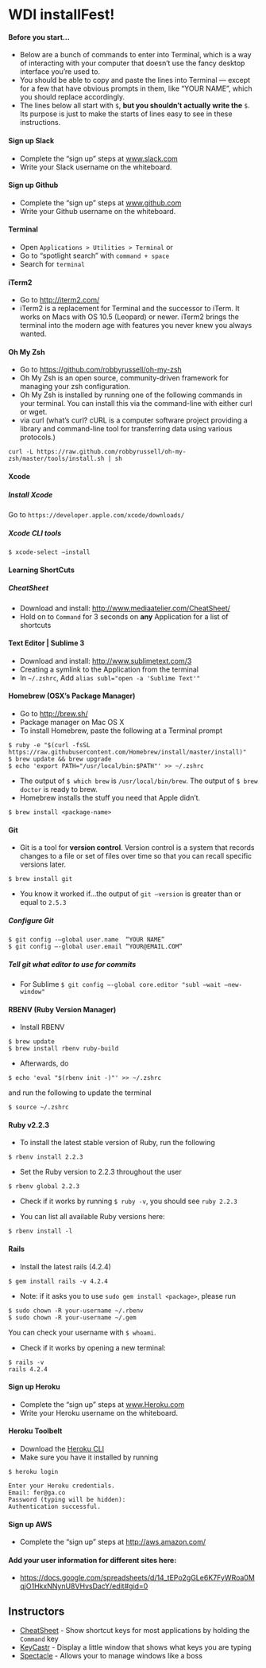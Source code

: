 # WDI installFest!

#### Before you start…
- Below are a bunch of commands to enter into Terminal, which is a way of interacting with your computer that doesn’t use the fancy desktop interface you’re used to.
- You should be able to copy and paste the lines into Terminal — except for a few that have obvious prompts in them, like “YOUR NAME”, which you should replace accordingly.
- The lines below all start with `$`, **but you shouldn’t actually write the** `$`. Its purpose is just to make the starts of lines easy to see in these instructions.

#### Sign up Slack
- Complete the “sign up” steps at www.slack.com
- Write your Slack username on the whiteboard.

#### Sign up Github
- Complete the “sign up” steps at www.github.com
- Write your Github username on the whiteboard.

#### Terminal
- Open `Applications > Utilities > Terminal`
or
- Go to “spotlight search” with `command + space`
- Search for `terminal`

#### iTerm2
- Go to http://iterm2.com/
- iTerm2 is a replacement for Terminal and the successor to iTerm. It works on Macs with OS 10.5 (Leopard) or newer. iTerm2 brings the terminal into the modern age with features you never knew you always wanted.

#### Oh My Zsh
- Go to https://github.com/robbyrussell/oh-my-zsh
- Oh My Zsh is an open source, community-driven framework for managing your zsh configuration.
- Oh My Zsh is installed by running one of the following commands in your terminal. You can install this via the command-line with either curl or wget.
- via curl (what’s curl? cURL is a computer software project providing a library and command-line tool for transferring data using various protocols.)
```
curl -L https://raw.github.com/robbyrussell/oh-my-zsh/master/tools/install.sh | sh
```

#### Xcode
##### Install Xcode
Go to `https://developer.apple.com/xcode/downloads/`

##### Xcode CLI tools
```
$ xcode-select —install
```

#### Learning ShortCuts
##### CheatSheet
- Download and install: http://www.mediaatelier.com/CheatSheet/
- Hold on to `Command` for 3 seconds on **any** Application for a list of shortcuts

#### Text Editor | Sublime 3
- Download and install: http://www.sublimetext.com/3
- Creating a symlink to the Application from the terminal
- In `~/.zshrc`, Add `alias subl="open -a 'Sublime Text'"`

#### Homebrew (OSX’s Package Manager)
- Go to http://brew.sh/
- Package manager on Mac OS X
- To install Homebrew, paste the following at a Terminal prompt
```
$ ruby -e "$(curl -fsSL https://raw.githubusercontent.com/Homebrew/install/master/install)"
$ brew update && brew upgrade
$ echo 'export PATH="/usr/local/bin:$PATH"' >> ~/.zshrc
```
- The output of `$ which brew` is `/usr/local/bin/brew`. The output of `$ brew doctor` is ready to brew.
- Homebrew installs the stuff you need that Apple didn’t.
```
$ brew install <package-name>
```

#### Git
- Git is a tool for **version control**. Version control is a system that records changes to a file or set of files over time so that you can recall specific versions later.
```
$ brew install git
```
- You know it worked if…the output of `git —version` is greater than or equal to `2.5.3`

##### Configure Git
```
$ git config -—global user.name  “YOUR NAME”
$ git config —-global user.email “YOUR@EMAIL.COM”
```

##### Tell git what editor to use for commits
- For Sublime
`$ git config —-global core.editor "subl —wait —new-window"`

#### RBENV (Ruby Version Manager)
- Install RBENV
```
$ brew update
$ brew install rbenv ruby-build
```
- Afterwards, do
```
$ echo 'eval "$(rbenv init -)"' >> ~/.zshrc
```
and run the following to update the terminal
```
$ source ~/.zshrc
```

#### Ruby v2.2.3
- To install the latest stable version of Ruby, run the following
```
$ rbenv install 2.2.3
```
- Set the Ruby version to 2.2.3 throughout the user
```
$ rbenv global 2.2.3
```

- Check if it works by running `$ ruby -v`, you should see `ruby 2.2.3`

- You can list all available Ruby versions here:
```
$ rbenv install -l
```

#### Rails
- Install the latest rails (4.2.4)
```
$ gem install rails -v 4.2.4
```

- Note: if it asks you to use `sudo gem install <package>`, please run
```
$ sudo chown -R your-username ~/.rbenv
$ sudo chown -R your-username ~/.gem
```

You can check your username with `$ whoami`.

- Check if it works by opening a new terminal:
```
$ rails -v
rails 4.2.4
```

#### Sign up Heroku
- Complete the “sign up” steps at www.Heroku.com
- Write your Heroku username on the whiteboard.

#### Heroku Toolbelt
- Download the [Heroku CLI](https://toolbelt.heroku.com)
- Make sure you have it installed by running

```
$ heroku login

Enter your Heroku credentials.
Email: fer@ga.co
Password (typing will be hidden):
Authentication successful.
```

#### Sign up AWS
- Complete the “sign up” steps at http://aws.amazon.com/

#### Add your user information for different sites here:
- https://docs.google.com/spreadsheets/d/14_tEPo2gGLe6K7FyWRoa0MqjO1HkxNNynU8VHvsDacY/edit#gid=0

## Instructors
- [CheatSheet](http://www.macupdate.com/app/mac/43222/cheatsheet) - Show shortcut keys for most applications by holding the `Command` key
- [KeyCastr](https://github.com/keycastr/keycastr) - Display a little window that shows what keys you are typing
- [Spectacle](https://www.spectacleapp.com) - Allows your to manage windows like a boss
